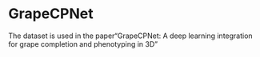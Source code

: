 # GrapeCPNet
The dataset is used in the paper“GrapeCPNet: A deep learning integration for grape completion and phenotyping in 3D”
